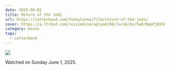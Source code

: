 ```yaml
---
date: 2025-06-01
title: Return of the Jedi
url: https://letterboxd.com/funkylarma/film/return-of-the-jedi/
cover: https://a.ltrbxd.com/resized/sm/upload/88/lu/ak/8v/5wDrNqePjb5SOucrWQwiFu340vv-0-600-0-900-crop.jpg?v=acc9d9c27b
category: movie
tags:
  - Letterboxd
---
```


![](https://a.ltrbxd.com/resized/sm/upload/88/lu/ak/8v/5wDrNqePjb5SOucrWQwiFu340vv-0-600-0-900-crop.jpg?v=acc9d9c27b)

Watched on Sunday June 1, 2025.
